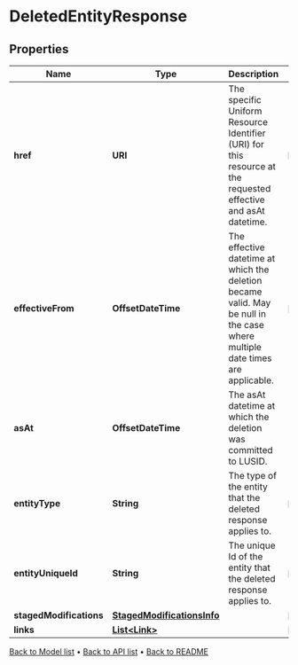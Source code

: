 

# DeletedEntityResponse


## Properties

| Name | Type | Description | Notes |
|------------ | ------------- | ------------- | -------------|
|**href** | **URI** | The specific Uniform Resource Identifier (URI) for this resource at the requested effective and asAt datetime. |  [optional] |
|**effectiveFrom** | **OffsetDateTime** | The effective datetime at which the deletion became valid. May be null in the case where multiple date times are applicable. |  [optional] |
|**asAt** | **OffsetDateTime** | The asAt datetime at which the deletion was committed to LUSID. |  |
|**entityType** | **String** | The type of the entity that the deleted response applies to. |  [optional] |
|**entityUniqueId** | **String** | The unique Id of the entity that the deleted response applies to. |  [optional] |
|**stagedModifications** | [**StagedModificationsInfo**](StagedModificationsInfo.md) |  |  [optional] |
|**links** | [**List&lt;Link&gt;**](Link.md) |  |  [optional] |



[Back to Model list](../README.md#documentation-for-models) &#8226; [Back to API list](../README.md#documentation-for-api-endpoints) &#8226; [Back to README](../README.md)


